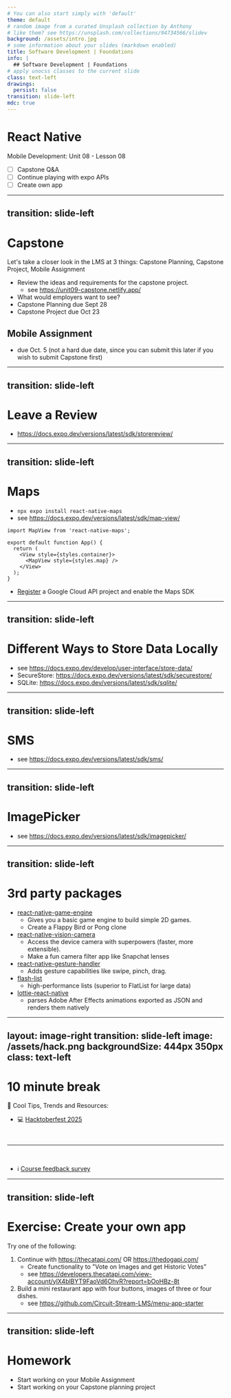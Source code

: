 ```yaml
---
# You can also start simply with 'default'
theme: default
# random image from a curated Unsplash collection by Anthony
# like them? see https://unsplash.com/collections/94734566/slidev
background: /assets/intro.jpg
# some information about your slides (markdown enabled)
title: Software Development | Foundations
info: |
  ## Software Development | Foundations
# apply unocss classes to the current slide
class: text-left
drawings:
  persist: false
transition: slide-left
mdc: true
---
```


# React Native
Mobile Development: Unit 08 - Lesson 08

- [ ] Capstone Q&A
- [ ] Continue playing with expo APIs 
- [ ] Create own app

<div class="abs-br m-6 text-xl">
  <a href="https://github.com/slidevjs/slidev" target="_blank" class="slidev-icon-btn">
    <carbon:logo-github />
  </a>
</div>

<!--
-->
---
transition: slide-left
---

# Capstone 
Let's take a closer look in the LMS at 3 things: Capstone Planning, Capstone Project, Mobile Assignment

- Review the ideas and requirements for the capstone project.
   - see https://unit09-capstone.netlify.app/
- What would employers want to see?
- Capstone Planning due Sept 28
- Capstone Project due Oct 23

## Mobile Assignment 
   - due Oct. 5 (not a hard due date, since you can submit this later if you wish to submit Capstone first)

---
transition: slide-left
---

# Leave a Review

- https://docs.expo.dev/versions/latest/sdk/storereview/

---
transition: slide-left
---

# Maps

- `npx expo install react-native-maps`
- see https://docs.expo.dev/versions/latest/sdk/map-view/
```tsx
import MapView from 'react-native-maps';

export default function App() {
  return (
    <View style={styles.container}>
      <MapView style={styles.map} />
    </View>
  );
}
```

- [Register](https://console.developers.google.com/apis) a Google Cloud API project and enable the Maps SDK


---
transition: slide-left
---

# Different Ways to Store Data Locally

- see https://docs.expo.dev/develop/user-interface/store-data/
- SecureStore: https://docs.expo.dev/versions/latest/sdk/securestore/
- SQLite: https://docs.expo.dev/versions/latest/sdk/sqlite/

---
transition: slide-left
---

# SMS

- see https://docs.expo.dev/versions/latest/sdk/sms/

---
transition: slide-left
---

# ImagePicker

- see https://docs.expo.dev/versions/latest/sdk/imagepicker/

---
transition: slide-left
---

# 3rd party packages

- [react-native-game-engine](https://www.npmjs.com/package/react-native-game-engine)
   - Gives you a basic game engine to build simple 2D games.
   - Create a Flappy Bird or Pong clone
- [react-native-vision-camera](https://www.npmjs.com/package/react-native-vision-camera)
   - Access the device camera with superpowers (faster, more extensible).
   - Make a fun camera filter app like Snapchat lenses
- [react-native-gesture-handler](react-native-gesture-handler)
   - Adds gesture capabilities like swipe, pinch, drag.
- [flash-list](https://www.npmjs.com/package/@shopify/flash-list)
   - high-performance lists (superior to FlatList for large data)
- [lottie-react-native](https://www.npmjs.com/package/lottie-react-native)
   - parses Adobe After Effects animations exported as JSON and renders them natively


---
layout: image-right
transition: slide-left
image: /assets/hack.png
backgroundSize: 444px 350px
class: text-left
---

# 10 minute break

🍦 Cool Tips, Trends and Resources:
- 💻 [Hacktoberfest 2025](https://hacktoberfest.com/)


<br>
<hr>
<br>

- ℹ️ [Course feedback survey](https://circuitstream.typeform.com/to/ZoyYk7px#course_id=SoftwareAN&instructor=9514)

---
transition: slide-left
---

# Exercise: Create your own app
Try one of the following:

1. Continue with https://thecatapi.com/ OR https://thedogapi.com/
   - Create functionality to "Vote on Images and get Historic Votes”
   - see https://developers.thecatapi.com/view-account/ylX4blBYT9FaoVd6OhvR?report=bOoHBz-8t
2. Build a mini restaurant app with four buttons, images of three or four dishes. 
   - see https://github.com/Circuit-Stream-LMS/menu-app-starter


---
transition: slide-left
---

# Homework

- Start working on your Mobile Assignment 
- Start working on your Capstone planning project

